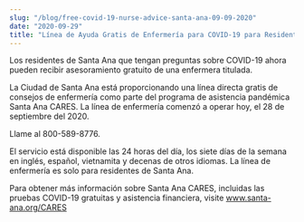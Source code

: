 ```yaml
---
slug: "/blog/free-covid-19-nurse-advice-santa-ana-09-09-2020"
date: "2020-09-29"
title: "Línea de Ayuda Gratis de Enfermería para COVID-19 para Residentes"
---
```


Los residentes de Santa Ana que tengan preguntas sobre COVID-19 ahora pueden recibir asesoramiento gratuito de una enfermera titulada.

La Ciudad de Santa Ana está proporcionando una línea directa gratis de consejos de enfermería como parte del programa de asistencia pandémica Santa Ana CARES. La línea de enfermería comenzó a operar hoy, el 28 de septiembre del 2020.

Llame al 800-589-8776.

El servicio está disponible las 24 horas del día, los siete días de la semana en inglés, español, vietnamita y decenas de otros idiomas. La línea de enfermería es solo para residentes de Santa Ana.

Para obtener más información sobre Santa Ana CARES, incluidas las pruebas COVID-19 gratuitas y asistencia financiera, visite <a href="http://www.santa-ana.org/CARES" target="_blank" rel="noreferrer">www.santa-ana.org/CARES</a>
